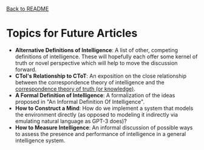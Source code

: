 [Back to README](README.md)


# Topics for Future Articles

* **Alternative Definitions of Intelligence**: A list of other, competing
  definitions of intelligence. These will hopefully each offer some
  kernel of truth or novel perspective which will help to move the
  discussion forward.
* **CToI's Relationship to CToT**: An exposition on the close
  relationship between the correspondence theory of intelligence and the 
  [correspondence theory of truth (or knowledge)].
* **A Formal Definition of Intelligence**: A formalization of the ideas
  proposed in "An Informal Definition Of Intelligence".
* **How to Construct a Mind**: How do we implement a system that models 
  the environment directly (as opposed to modeling it indirectly via 
  emulating natural language as GPT-3 does)?
* **How to Measure Intelligence**: An informal discussion of possible
  ways to assess the presence and performance of intelligence in a 
  general intelligence system.


[correspondence theory of truth (or knowledge)]: 
https://en.wikipedia.org/wiki/Correspondence_theory_of_truth
